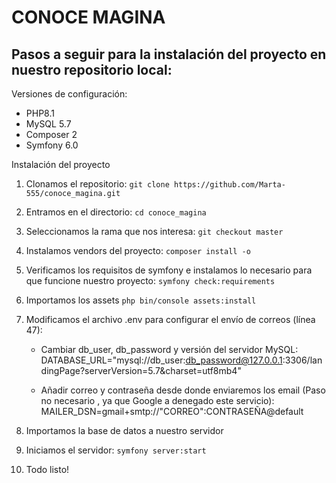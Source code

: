 CONOCE MAGINA
==============

Pasos a seguir para la instalación del proyecto en nuestro repositorio local:
------------------------------------------------------------------------------

Versiones de configuración:

 - PHP8.1
 - MySQL 5.7
 - Composer 2
 - Symfony 6.0


Instalación del proyecto

1) Clonamos el repositorio: `git clone https://github.com/Marta-555/conoce_magina.git`

2) Entramos en el directorio: `cd conoce_magina`

3) Seleccionamos la rama que nos interesa: `git checkout master`

4) Instalamos vendors del proyecto: `composer install -o`

5) Verificamos los requisitos de symfony e instalamos lo necesario para que funcione nuestro proyecto: `symfony check:requirements`

6) Importamos los assets `php bin/console assets:install`

7) Modificamos el archivo .env para configurar el envío de correos (línea 47):

    - Cambiar db_user, db_password y versión del servidor MySQL:
        DATABASE_URL="mysql://db_user:db_password@127.0.0.1:3306/landingPage?serverVersion=5.7&charset=utf8mb4"

    - Añadir correo y contraseña desde donde enviaremos los email (Paso no necesario , ya que Google a denegado este servicio):
        MAILER_DSN=gmail+smtp://"CORREO":CONTRASEÑA@default

8) Importamos la base de datos a nuestro servidor

9) Iniciamos el servidor: `symfony server:start`


10) Todo listo!
